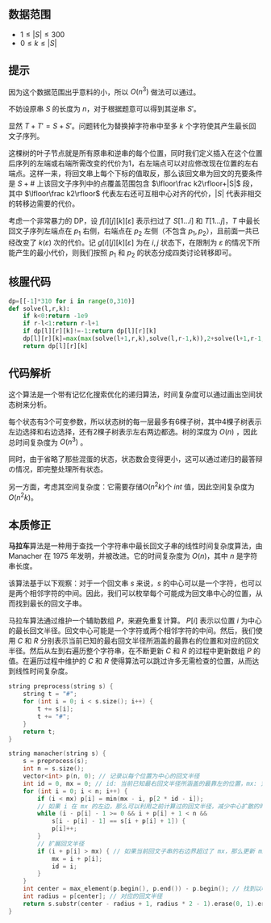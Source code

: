 ## 数据范围

- $1\leq|S|\leq300$
- $0\leq k \leq |S|$

## 提示

因为这个数据范围出乎意料的小，所以 $O(n^3)$ 做法可以通过。

不妨设原串 $S$ 的长度为 $n$，对于根据题意可以得到其逆串 $S'$。

显然 $T+T'=S+S'$。问题转化为替换掉字符串中至多 $k$ 个字符使其产生最长回文子序列。

这棵树的叶子节点就是所有原串和逆串的每个位置，同时我们定义插入在这个位置后序列的左端或右端所需改变的代价为$1$，右左端点可以对应修改现在位置的左右端点。这样一来，将回文串上每个下标的值取反，那么该回文串为回文的充要条件是 $S+\#$ 上该回文子序列中的点覆盖范围包含 $\lfloor\frac k2\rfloor+|S|$ 段，其中 $\lfloor\frac k2\rfloor$ 代表左右还可互相中心对齐的代价，$|S|$ 代表非相交的转移边需要的代价。

考虑一个非常暴力的 DP，设 $f[i][j][k][\varepsilon]$ 表示扫过了 $S[1…i]$ 和 $T[1…j]$，$T$ 中最长回文子序列左端点在 $p_1$ 右侧，右端点在 $p_2$ 左侧（不包含 $p_1,p_2$），且前面一共已经改变了 $k(\varepsilon)$ 次的代价。记 $g[i][j][k][\varepsilon]$ 为在 $i, j$ 状态下，在限制为 $\varepsilon$ 的情况下所能产生的最小代价，则我们按照 $p_1$ 和 $p_2$ 的状态分成四类讨论转移即可。

## 核腥代码
```python
dp=[[-1]*310 for i in range(0,310)]
def solve(l,r,k):
    if k<0:return -1e9
    if r-l<1:return r-l+1
    if dp[l][r][k]!=-1:return dp[l][r][k]
    dp[l][r][k]=max(max(solve(l+1,r,k),solve(l,r-1,k)),2+solve(l+1,r-1,k-(s[l]!=s[r])))
    return dp[l][r][k]

```
## 代码解析
这个算法是一个带有记忆化搜索优化的递归算法，时间复杂度可以通过画出空间状态树来分析。

每个状态有3个可变参数，所以状态树的每一层最多有6棵子树，其中4棵子树表示左边选择和右边选择，还有2棵子树表示左右两边都选。树的深度为 $O(n)$ ，因此总时间复杂度为 $O(n^3)$ 。

同时，由于省略了那些混蛋的状态，状态数会变得更小，这可以通过递归的最答辩の情况，即完整处理所有状态。

另一方面，考虑其空间复杂度：它需要存储$O(n^2k)$个 $int$ 值，因此空间复杂度为 $O(n^2k)$。

## 本质修正
**马拉车**算法是一种用于查找一个字符串中最长回文子串的线性时间复杂度算法，由 Manacher 在 1975 年发明，并被改进。它的时间复杂度为 $O(n)$，其中 $n$ 是字符串长度。

该算法基于以下观察：对于一个回文串 $s$ 来说，$s$ 的中心可以是一个字符，也可以是两个相邻字符的中间。因此，我们可以枚举每个可能成为回文串中心的位置，从而找到最长的回文子串。

马拉车算法通过维护一个辅助数组 $P$，来避免重复计算。 $P[i]$ 表示以位置 $i$ 为中心的最长回文半径。回文中心可能是一个字符或两个相邻字符的中间。然后，我们使用 $C$ 和 $R$ 分别表示当前已知的最右回文半径所涵盖的最靠右的位置和对应的回文半径。然后从左到右遍历整个字符串，在不断更新 $C$ 和 $R$ 的过程中更新数组 $P$ 的值。在遍历过程中维护的 $C$ 和 $R$ 使得算法可以跳过许多无需检查的位置，从而达到线性时间复杂度。
```cpp
string preprocess(string s) {
    string t = "#";
    for (int i = 0; i < s.size(); i++) {
        t += s[i];
        t += "#";
    }
    return t;
}

string manacher(string s) {
    s = preprocess(s);
    int n = s.size();
    vector<int> p(n, 0); // 记录以每个位置为中心的回文半径
    int id = 0, mx = 0; // id: 当前已知最右回文半径所涵盖的最靠左的位置，mx: 对应的回文半径
    for (int i = 0; i < n; i++) {
        if (i < mx) p[i] = min(mx - i, p[2 * id - i]);
        // 如果 i 在 mx 的左边，那么可以利用之前计算过的回文半径，减少中心扩散的时间
        while (i - p[i] - 1 >= 0 && i + p[i] + 1 < n &&
            s[i - p[i] - 1] == s[i + p[i] + 1]) {
            p[i]++;
        }
        // 扩展回文半径
        if (i + p[i] > mx) { // 如果当前回文子串的右边界超过了 mx，那么更新 mx 和 id
            mx = i + p[i];
            id = i;
        }
    }
    int center = max_element(p.begin(), p.end()) - p.begin(); // 找到以哪个位置为中心的回文半径最长
    int radius = p[center]; // 对应的回文半径
    return s.substr(center - radius + 1, radius * 2 - 1).erase(0, 1).erase(radius * 2 - 2); // 返回原字符串中的最长回文子串
}

```

